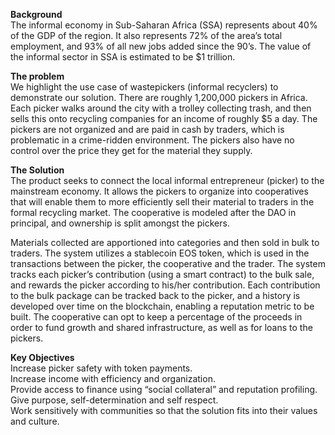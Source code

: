 **Background** \
The informal economy in Sub-Saharan Africa (SSA) represents about 40% of the GDP of the region. It also represents 72% of the area’s total employment, and 93% of all new jobs added since the 90’s. The value of the informal sector in SSA is estimated to be $1 trillion. 

**The problem** \
We highlight the use case of wastepickers (informal recyclers) to demonstrate our solution. There are roughly 1,200,000 pickers in Africa. Each picker walks around the city with a trolley collecting trash, and then sells this onto recycling companies for an income of roughly $5 a day. The pickers are not organized and are paid in cash by traders, which is problematic in a crime-ridden environment. The pickers also have no control over the price they get for the material they supply. 

**The Solution** \
The product seeks to connect the local informal entrepreneur (picker) to the mainstream economy. It allows the pickers to organize into cooperatives that will enable them to more efficiently sell their material to traders in the formal recycling market. The cooperative is modeled after the DAO in principal, and ownership is split amongst the pickers. 

Materials collected are apportioned into categories and then sold in bulk to traders. The system utilizes a stablecoin EOS token, which is used in the transactions between the picker, the cooperative and the trader. The system tracks each picker’s contribution (using a smart contract) to the bulk sale, and rewards the picker according to his/her contribution. Each contribution to the bulk package can be tracked back to the picker, and a history is developed over time on the blockchain, enabling a reputation metric to be built. The cooperative can opt to keep a percentage of the proceeds in order to fund growth and shared infrastructure, as well as for loans to the pickers. 

**Key Objectives** \
Increase picker safety with token payments. \
Increase income with efficiency and organization. \
Provide access to finance using “social collateral” and reputation profiling. \
Give purpose, self-determination and self respect. \
Work sensitively with communities so that the solution fits into their values and culture. 

